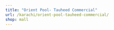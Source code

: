 ```yaml
---
title: "Orient Pool- Tauheed Commercial"
url: /karachi/orient-pool-tauheed-commercial/
shop: mall
---
```

